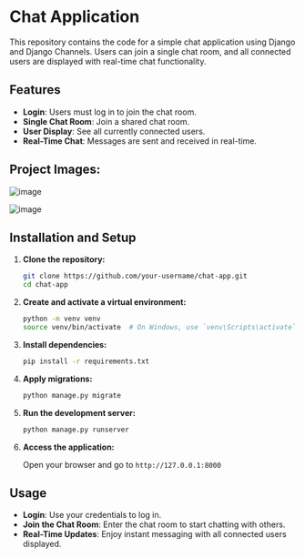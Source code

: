 # Chat Application

This repository contains the code for a simple chat application using Django and Django Channels. Users can join a single chat room, and all connected users are displayed with real-time chat functionality.

## Features

- **Login**: Users must log in to join the chat room.
- **Single Chat Room**: Join a shared chat room.
- **User Display**: See all currently connected users.
- **Real-Time Chat**: Messages are sent and received in real-time.

## Project Images:
![image](https://github.com/user-attachments/assets/0ce919ba-0904-4af6-b10c-cc433c44ba77)

![image](https://github.com/user-attachments/assets/07581b17-61af-47f8-9aa2-c648beeb6de5)

## Installation and Setup

1. **Clone the repository:**

   ```bash
   git clone https://github.com/your-username/chat-app.git
   cd chat-app
   ```

2. **Create and activate a virtual environment:**

   ```bash
   python -m venv venv
   source venv/bin/activate  # On Windows, use `venv\Scripts\activate`
   ```

3. **Install dependencies:**

   ```bash
   pip install -r requirements.txt
   ```

4. **Apply migrations:**

   ```bash
   python manage.py migrate
   ```

5. **Run the development server:**

   ```bash
   python manage.py runserver
   ```

6. **Access the application:**

   Open your browser and go to `http://127.0.0.1:8000`

## Usage

- **Login**: Use your credentials to log in.
- **Join the Chat Room**: Enter the chat room to start chatting with others.
- **Real-Time Updates**: Enjoy instant messaging with all connected users displayed.



